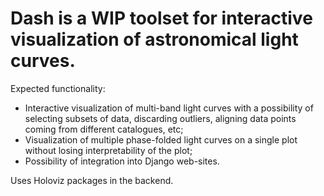# Dash is a WIP toolset for interactive visualization of astronomical light curves. 

Expected functionality:
- Interactive visualization of multi-band light curves with a possibility of selecting subsets of data, discarding outliers, aligning data points coming from different catalogues, etc;
- Visualization of multiple phase-folded light curves on a single plot without losing interpretability of the plot;
- Possibility of integration into Django web-sites.

Uses Holoviz packages in the backend.
